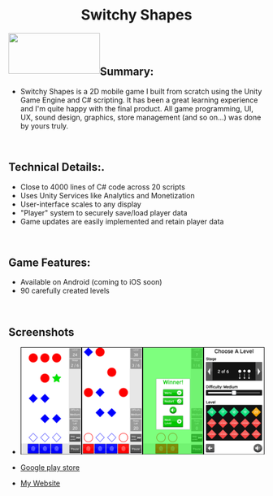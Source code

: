 <h1 align="center">Switchy Shapes</h1>

<img align="left" width="180" height="80" src="https://play.google.com/intl/en_us/badges/static/images/badges/en_badge_web_generic.png" alt="">

<br><br>

## Summary:
* Switchy Shapes is a 2D mobile game I built from scratch using the Unity Game Engine and C# scripting. It has been a great learning experience and I'm quite happy with the final product. All game programming, UI, UX, sound design, graphics, store management (and so on...) was done by yours truly.

<br>

## Technical Details:.
* Close to 4000 lines of C# code across 20 scripts
* Uses Unity Services like Analytics and Monetization
* User-interface scales to any display
* "Player" system to securely save/load player data
* Game updates are easily implemented and retain player data

<br>

## Game Features:
* Available on Android (coming to iOS soon)
* 90 carefully created levels

<br>

## Screenshots
* ![Screenshot](/images/combinedScreenshots.jpg)


* <a href="https://play.google.com/store/apps/details?id=com.TeraKeySoftware.ShapeSwitcher" target="_blank">Google play store</a>
* <a href="https://www.harjindercheema.com" target="_blank">My Website</a>

<a href="https://play.google.com/store/apps/details?id=com.TeraKeySoftware.ShapeSwitcher" target="_blank">
								
